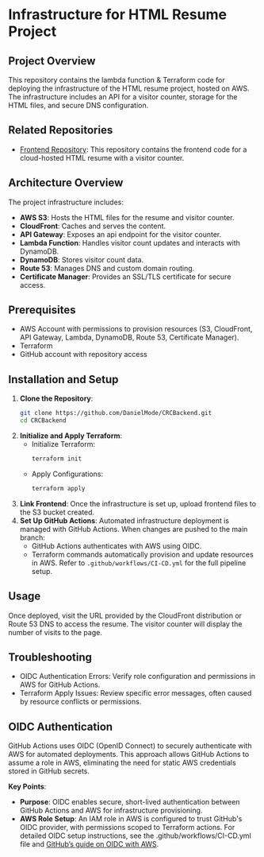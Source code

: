 # Infrastructure for HTML Resume Project

## Project Overview
This repository contains the lambda function & Terraform code for deploying the infrastructure of the HTML resume project, hosted on AWS. The infrastructure includes an API for a visitor counter, storage for the HTML files, and secure DNS configuration.

## Related Repositories
- [Frontend Repository](https://github.com/DanielMode/CRCFackend): This repository contains the frontend code for a cloud-hosted HTML resume with a visitor counter.

## Architecture Overview
The project infrastructure includes:
- **AWS S3**: Hosts the HTML files for the resume and visitor counter.
- **CloudFront**: Caches and serves the content.
- **API Gateway**: Exposes an api endpoint for the visitor counter.
- **Lambda Function**: Handles visitor count updates and interacts with DynamoDB.
- **DynamoDB**: Stores visitor count data.
- **Route 53**: Manages DNS and custom domain routing.
- **Certificate Manager**: Provides an SSL/TLS certificate for secure access.

## Prerequisites
- AWS Account with permissions to provision resources (S3, CloudFront, API Gateway, Lambda, DynamoDB, Route 53, Certificate Manager).
- Terraform
- GitHub account with repository access

## Installation and Setup
1. **Clone the Repository**:
   ```bash
   git clone https://github.com/DanielMode/CRCBackend.git
   cd CRCBackend
2. **Initialize and Apply Terraform**:
   - Initialize Terraform:
     ```bash
     terraform init
   - Apply Configurations:
     ```bash
     terraform apply
3. **Link Frontend**: Once the infrastructure is set up, upload frontend files to the S3 bucket created.
4. **Set Up GitHub Actions**:
   Automated infrastructure deployment is managed with GitHub Actions. When changes are pushed to the main branch:
   - GitHub Actions authenticates with AWS using OIDC.
   - Terraform commands automatically provision and update resources in AWS.
   Refer to `.github/workflows/CI-CD.yml` for the full pipeline setup.

## Usage
Once deployed, visit the URL provided by the CloudFront distribution or Route 53 DNS to access the resume. The visitor counter will display the number of visits to the page.

## Troubleshooting
- OIDC Authentication Errors: Verify role configuration and permissions in AWS for GitHub Actions.
- Terraform Apply Issues: Review specific error messages, often caused by resource conflicts or permissions.

## OIDC Authentication
GitHub Actions uses OIDC (OpenID Connect) to securely authenticate with AWS for automated deployments. This approach allows GitHub Actions to assume a role in AWS, eliminating the need for static AWS credentials stored in GitHub secrets.

**Key Points**:
- **Purpose**: OIDC enables secure, short-lived authentication between GitHub Actions and AWS for infrastructure provisioning.
- **AWS Role Setup**: An IAM role in AWS is configured to trust GitHub's OIDC provider, with permissions scoped to Terraform actions.
For detailed OIDC setup instructions, see the .github/workflows/CI-CD.yml file and [GitHub’s guide on OIDC with AWS](https://docs.github.com/en/actions/security-for-github-actions/security-hardening-your-deployments/about-security-hardening-with-openid-connect).
